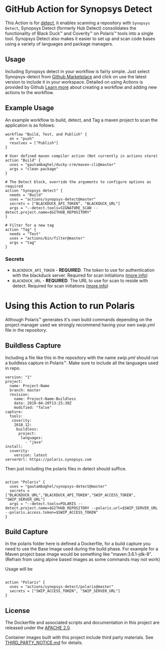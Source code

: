 # GitHub Action for Synopsys Detect

This Action is for [detect](https://synopsys.atlassian.net/wiki/spaces/INTDOCS/pages/62423113/Synopsys+Detect), it enables scanning a repository with `Synopsys Detect`, Synopsys Detect (formerly Hub Detect) consolidates the functionality of Black Duck™ and Coverity™ on Polaris™ tools into a single tool. Synopsys Detect also makes it easier to set up and scan code bases using a variety of languages and package managers.  

## Usage

Including Synopsys detect in your workflow is fairly simple. Just select Synopsys-detect from [Github Marketplace](https://github.com/marketplace/actions/) and click on use the latest version to include it in your workspace. Detailed on using Actions is provided by Github [Learn more](https://help.github.com/en/articles/creating-a-workflow-with-github-actions) about creating a workflow and adding new actions to the workflow.

## Example Usage

An example workflow to build, detect, and Tag a maven project to scan the application is as follows:

```hcl
workflow "Build, Test, and Publish" {
  on = "push"
  resolves = ["Publish"]
}

# User defined maven compiler action (Not currently in actions store)
action "Build" {
  uses = "gautambaghel/ducky-crm/maven-cli@master"
  args = "clean package"
}

# The Detect block, override the arguments to configure options as required 
action "Synopsys detect" {
  needs = "Build"
  uses = "actions/synopsys-detect@master"
  secrets = ["BLACKDUCK_API_TOKEN", "BLACKDUCK_URL"]
  args = "--detect.tools=SIGNATURE_SCAN --detect.project.name=$GITHUB_REPOSITORY"
}

# Filter for a new tag
action "Tag" {
  needs = "Test"
  uses = "actions/bin/filter@master"
  args = "tag"
}

```

### Secrets

* `BLACKDUCK_API_TOKEN` - **REQUIRED**. The token to use for authentication with the blackduck server. Required for scan initiations ([more info](https://synopsys.atlassian.net/wiki/spaces/INTDOCS/pages/62423113/Synopsys+Detect#SynopsysDetect-Providingcredentials))
* `BLACKDUCK_URL` - **REQUIRED**. The URL to use for scan to reside with detect. Required for scan initiations ([more info](https://synopsys.atlassian.net/wiki/spaces/INTDOCS/pages/62423113/Synopsys+Detect#SynopsysDetect-Providingcredentials))


# Using this Action to run Polaris

Although Polaris™ generates it's own build commands depending on the project manager used we strongly recommend having your own *swip.yml* file in the repository.

## Buildless Capture

Including a file like this in the repository with the name *swip.yml* should run a buildless capture in Polaris™. Make sure to include all the languages used in repo.

```
version: "1"
project:
  name: Project-Name
  branch: master
  revision:
    name: Project-Name-Buildless
    date: 2019-04-20T13:25:30Z
    modified: "false"
capture:
  tools:
   coverity:
    2018.12:
     buildless:
      project:
       languages:
         - "java"
install:
  coverity:
    version: latest
serverUrl: https://polaris.synopsys.com
```

Then just including the polaris files in detect should suffice.

```hcl

action "Polaris" {
  uses = "gautambaghel/synopsys-detect@master"
  secrets = ["BLACKDUCK_URL","BLACKDUCK_API_TOKEN","SWIP_ACCESS_TOKEN", "SWIP_SERVER_URL"]
  args = "--detect.tools=POLARIS --detect.project.name=$GITHUB_REPOSITORY --polaris.url=$SWIP_SERVER_URL --polaris.access.token=$SWIP_ACCESS_TOKEN"
}

```

## Build Capture

In the polaris folder here is defined a Dockerfile, for a build capture you need to use the Base Image used during the build phase. For example for a Maven project base image would be something like "maven:3.6.1-jdk-8". (Refrain from using alpine based images as some commands may not work)

Usage will be 

```hcl

action "Polaris" {
  uses = "actions/synopsys-detect/polaris@master"
  secrets = ["SWIP_ACCESS_TOKEN", "SWIP_SERVER_URL"]
}

```

## License

The Dockerfile and associated scripts and documentation in this project are released under the [APACHE 2.0](LICENSE).

Container images built with this project include third party materials. See [THIRD_PARTY_NOTICE.md](THIRD_PARTY_NOTICE.md) for details.
